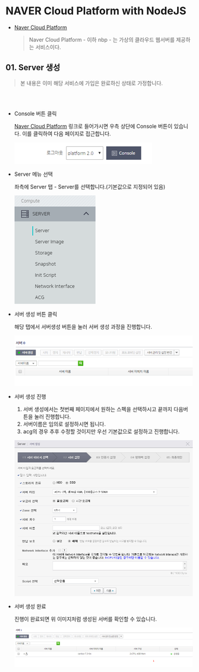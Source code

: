 # NAVER Cloud Platform with NodeJS

- [Naver Cloud Platform](https://www.ncloud.com/)

    > Naver Cloud Platform - 이하 nbp - 는 가상의 클라우드 웹서버를 제공하는 서비스이다.

## 01. Server 생성

> 본 내용은 이미 해당 서비스에 가입은 완료하신 상태로 가정합니다.

<br><br>

- Console 버튼 클릭

    [Naver Cloud Platform](https://www.ncloud.com/) 링크로 들어가시면 우측 상단에 Console 버튼이 있습니다. 이를 클릭하여 다음 페이지로 접근합니다.

    ![콘솔버튼](https://github.com/cliche90/nbp_guide/blob/master/images/01.PNG?raw=true)

- Server 메뉴 선택

    좌측에 Server 탭 - Server를 선택합니다.(기본값으로 지정되어 있음)

    ![서버탭](https://github.com/cliche90/nbp_guide/blob/master/images/02.PNG?raw=true)

- 서버 생성 버튼 클릭

    해당 탭에서 서버생성 버튼을 눌러 서버 생성 과정을 진행합니다.

    ![서버생성버튼](https://github.com/cliche90/nbp_guide/blob/master/images/03.PNG?raw=true)

- 서버 생성 진행

    1. 서버 생성에서는 첫번째 페이지에서 원하는 스펙을 선택하시고 끝까지 다음버튼을 눌러 진행합니다.
    2. 서버이름은 임의로 설정하시면 됩니다.
    3. acg의 경우 추후 수정할 것이지만 우선 기본값으로 설정하고 진행합니다.

    ![서버생성버튼](https://github.com/cliche90/nbp_guide/blob/master/images/04.PNG?raw=true)

- 서버 생성 완료

    진행이 완료되면 위 이미지처럼 생성된 서버를 확인할 수 있습니다.

    ![서버생성](https://github.com/cliche90/nbp_guide/blob/master/images/05.PNG?raw=true)